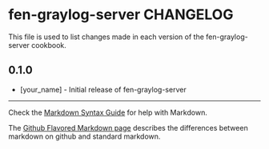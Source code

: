 fen-graylog-server CHANGELOG
============================

This file is used to list changes made in each version of the fen-graylog-server cookbook.

0.1.0
-----
- [your_name] - Initial release of fen-graylog-server

- - -
Check the [Markdown Syntax Guide](http://daringfireball.net/projects/markdown/syntax) for help with Markdown.

The [Github Flavored Markdown page](http://github.github.com/github-flavored-markdown/) describes the differences between markdown on github and standard markdown.
